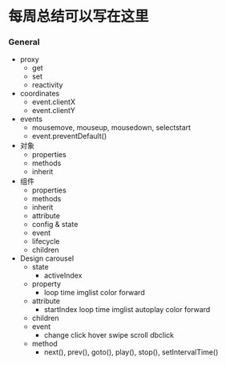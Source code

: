 # 每周总结可以写在这里


### General



*   proxy
    *   get
    *   set
    *   reactivity
*   coordinates
    *   event.clientX
    *   event.clientY
*   events
    *   mousemove, mouseup, mousedown, selectstart
    *   event.preventDefault()
*   对象
    *   properties
    *   methods
    *   inherit
*   组件
    *   properties
    *   methods
    *   inherit
    *   attribute
    *   config & state
    *   event
    *   lifecycle
    *   children
*   Design carousel
    *   state
        *   activeIndex
    *   property
        *   loop time imglist color forward
    *   attribute
        *   startIndex loop time imglist autoplay color forward
    *   children
    *   event
        *   change click hover swipe scroll dbclick
    *   method
        *   next(), prev(), goto(), play(), stop(), setIntervalTime()
